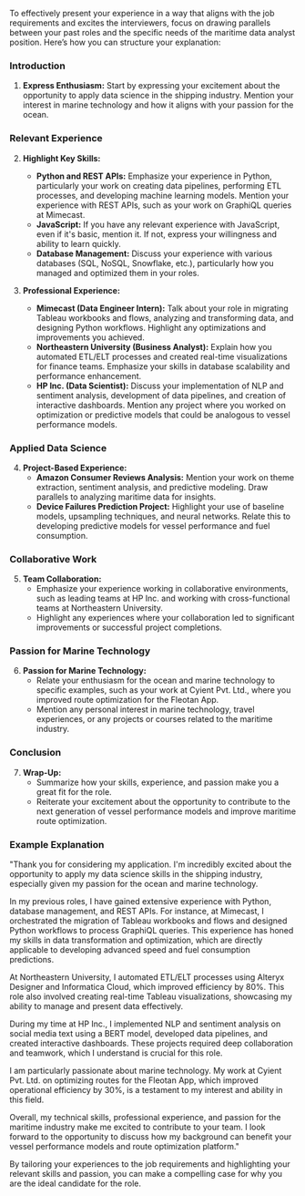 To effectively present your experience in a way that aligns with the job requirements and excites the interviewers, focus on drawing parallels between your past roles and the specific needs of the maritime data analyst position. Here’s how you can structure your explanation:

### Introduction
1. **Express Enthusiasm:** Start by expressing your excitement about the opportunity to apply data science in the shipping industry. Mention your interest in marine technology and how it aligns with your passion for the ocean.

### Relevant Experience
2. **Highlight Key Skills:**
   - **Python and REST APIs:** Emphasize your experience in Python, particularly your work on creating data pipelines, performing ETL processes, and developing machine learning models. Mention your experience with REST APIs, such as your work on GraphiQL queries at Mimecast.
   - **JavaScript:** If you have any relevant experience with JavaScript, even if it's basic, mention it. If not, express your willingness and ability to learn quickly.
   - **Database Management:** Discuss your experience with various databases (SQL, NoSQL, Snowflake, etc.), particularly how you managed and optimized them in your roles.

3. **Professional Experience:**
   - **Mimecast (Data Engineer Intern):** Talk about your role in migrating Tableau workbooks and flows, analyzing and transforming data, and designing Python workflows. Highlight any optimizations and improvements you achieved.
   - **Northeastern University (Business Analyst):** Explain how you automated ETL/ELT processes and created real-time visualizations for finance teams. Emphasize your skills in database scalability and performance enhancement.
   - **HP Inc. (Data Scientist):** Discuss your implementation of NLP and sentiment analysis, development of data pipelines, and creation of interactive dashboards. Mention any project where you worked on optimization or predictive models that could be analogous to vessel performance models.

### Applied Data Science
4. **Project-Based Experience:**
   - **Amazon Consumer Reviews Analysis:** Mention your work on theme extraction, sentiment analysis, and predictive modeling. Draw parallels to analyzing maritime data for insights.
   - **Device Failures Prediction Project:** Highlight your use of baseline models, upsampling techniques, and neural networks. Relate this to developing predictive models for vessel performance and fuel consumption.

### Collaborative Work
5. **Team Collaboration:**
   - Emphasize your experience working in collaborative environments, such as leading teams at HP Inc. and working with cross-functional teams at Northeastern University.
   - Highlight any experiences where your collaboration led to significant improvements or successful project completions.

### Passion for Marine Technology
6. **Passion for Marine Technology:**
   - Relate your enthusiasm for the ocean and marine technology to specific examples, such as your work at Cyient Pvt. Ltd., where you improved route optimization for the Fleotan App.
   - Mention any personal interest in marine technology, travel experiences, or any projects or courses related to the maritime industry.

### Conclusion
7. **Wrap-Up:**
   - Summarize how your skills, experience, and passion make you a great fit for the role.
   - Reiterate your excitement about the opportunity to contribute to the next generation of vessel performance models and improve maritime route optimization.

### Example Explanation
"Thank you for considering my application. I'm incredibly excited about the opportunity to apply my data science skills in the shipping industry, especially given my passion for the ocean and marine technology. 

In my previous roles, I have gained extensive experience with Python, database management, and REST APIs. For instance, at Mimecast, I orchestrated the migration of Tableau workbooks and flows and designed Python workflows to process GraphiQL queries. This experience has honed my skills in data transformation and optimization, which are directly applicable to developing advanced speed and fuel consumption predictions.

At Northeastern University, I automated ETL/ELT processes using Alteryx Designer and Informatica Cloud, which improved efficiency by 80%. This role also involved creating real-time Tableau visualizations, showcasing my ability to manage and present data effectively.

During my time at HP Inc., I implemented NLP and sentiment analysis on social media text using a BERT model, developed data pipelines, and created interactive dashboards. These projects required deep collaboration and teamwork, which I understand is crucial for this role.

I am particularly passionate about marine technology. My work at Cyient Pvt. Ltd. on optimizing routes for the Fleotan App, which improved operational efficiency by 30%, is a testament to my interest and ability in this field.

Overall, my technical skills, professional experience, and passion for the maritime industry make me excited to contribute to your team. I look forward to the opportunity to discuss how my background can benefit your vessel performance models and route optimization platform."

By tailoring your experiences to the job requirements and highlighting your relevant skills and passion, you can make a compelling case for why you are the ideal candidate for the role.
